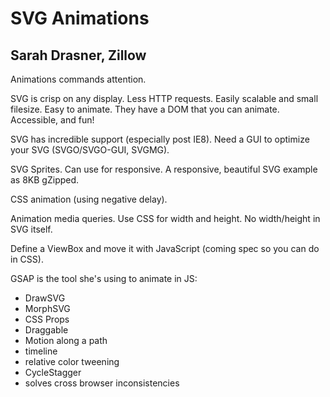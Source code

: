 SVG Animations
==============

## Sarah Drasner, Zillow

Animations commands attention.

SVG is crisp on any display. Less HTTP requests. Easily scalable and small filesize.
Easy to animate. They have a DOM that you can animate. Accessible, and fun!

SVG has incredible support (especially post IE8). Need a GUI to optimize your SVG (SVGO/SVGO-GUI, SVGMG).

SVG Sprites. Can use for responsive. A responsive, beautiful SVG example as 8KB gZipped.

CSS animation (using negative delay).

Animation media queries. Use CSS for width and height. No width/height in SVG itself.

Define a ViewBox and move it with JavaScript (coming spec so you can do in CSS).

GSAP is the tool she's using to animate in JS:
* DrawSVG
* MorphSVG
* CSS Props
* Draggable
* Motion along a path
* timeline
* relative color tweening
* CycleStagger
* solves cross browser inconsistencies
